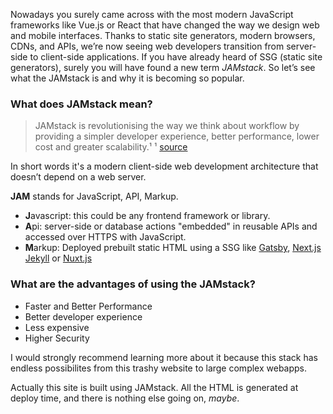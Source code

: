 Nowadays you surely came across with the most modern JavaScript frameworks like Vue.js or React that have changed the way we design web and mobile interfaces.
Thanks to static site generators, modern browsers, CDNs, and APIs, we’re now seeing web developers transition from server-side to client-side applications.
If you have already heard of SSG (static site generators), surely you will have found a new term *JAMstack*.
So let’s see what the JAMstack is and why it is becoming so popular.

### What does JAMstack mean?

> JAMstack is revolutionising the way 
> we think about workflow by providing a 
> simpler developer experience, better performance, 
> lower cost and greater scalability.¹
> ¹ [source](https://jamstack.wtf/)

In short words it's a modern client-side web development architecture that doesn’t depend on a web server.

**JAM** stands for JavaScript, API, Markup.

- **J**avascript: this could be any frontend framework or library.
- **A**pi: server-side or database actions "embedded" in reusable APIs and accessed over HTTPS with JavaScript.
- **M**arkup: Deployed prebuilt static HTML using a SSG like [Gatsby](https://www.gatsbyjs.org/), [Next.js](https://nextjs.org/) [Jekyll](https://jekyllrb.com/) or [Nuxt.js](https://nuxtjs.org/)

### What are the advantages of using the JAMstack?

- Faster and Better Performance
- Better developer experience
- Less expensive
- Higher Security

I would strongly recommend learning more about it because this stack has endless possibilites from this trashy website to large complex webapps.

Actually this site is built using JAMstack. All the HTML is generated at deploy time, and there is nothing else going on, *maybe*.